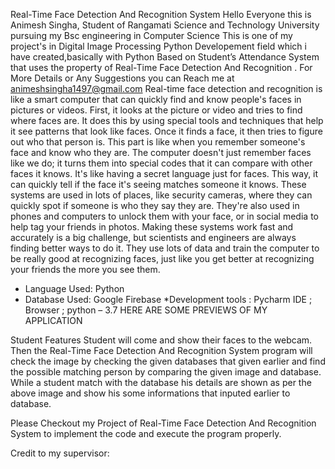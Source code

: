 Real-Time Face  Detection And Recognition System
Hello Everyone this is Animesh Singha, Student of  Rangamati Science and Technology University pursuing my Bsc  engineering in Computer Science
This is one of my project's in Digital Image Processing  Python Developement field which i have created,basically with  Python Based on  Student’s  Attendance System that uses the property of Real-Time Face  Detection And Recognition .
For More Details or Any Suggestions you can Reach me at animeshsingha1497@gmail.com
Real-time face detection and recognition is like a smart computer that can quickly find and know people's faces in pictures or videos. First, it looks at the picture or video and tries to find where faces are. It does this by using special tools and techniques that help it see patterns that look like faces. Once it finds a face, it then tries to figure out who that person is. This part is like when you remember someone's face and know who they are.
The computer doesn't just remember faces like we do; it turns them into special codes that it can compare with other faces it knows. It's like having a secret language just for faces. This way, it can quickly tell if the face it's seeing matches someone it knows. These systems are used in lots of places, like security cameras, where they can quickly spot if someone is who they say they are.
They're also used in phones and computers to unlock them with your face, or in social media to help tag your friends in photos. Making these systems work fast and accurately is a big challenge, but scientists and engineers are always finding better ways to do it. They use lots of data and train the computer to be really good at recognizing faces, just like you get better at recognizing your friends the more you see them. 
* Language Used: Python
* Database Used: Google Firebase
*Development tools : Pycharm IDE ; Browser ; python – 3.7
HERE ARE SOME PREVIEWS OF MY APPLICATION
 

Student Features
Student will come and show their faces to the webcam. Then the Real-Time Face  Detection And Recognition System program will check the image by checking the given databases that given earlier and find the possible matching person by comparing the given image and database. While a student match with the database his details are shown as per the above image and show his some informations that inputed earlier to database.   

Please Checkout my Project of  Real-Time Face  Detection And Recognition System to implement the code and execute the program properly.

Credit to my supervisor: 
